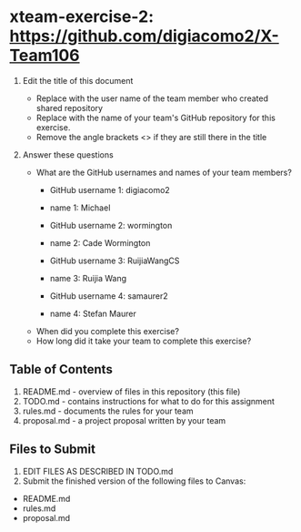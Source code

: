 # xteam-exercise-2: https://github.com/digiacomo2/X-Team106

1. Edit the title of this document
   * Replace <UserName> with the user name of the team member who created shared repository
   * Replace <GitHubRepositoryName> with the name of your team's GitHub repository for this exercise.
   * Remove the angle brackets <> if they are still there in the title

2. Answer these questions
   * What are the GitHub usernames and names of your team members?
       * GitHub username 1: digiacomo2      
       * name 1: Michael
       
       * GitHub username 2: wormington      
       * name 2: Cade Wormington
       
       * GitHub username 3: RuijiaWangCS    
       * name 3: Ruijia Wang
       
       * GitHub username 4: samaurer2       
       * name 4: Stefan Maurer
   * When did you complete this exercise? 
   * How long did it take your team to complete this exercise? 

## Table of Contents

1. README.md - overview of files in this repository (this file)
2. TODO.md - contains instructions for what to do for this assignment
3. rules.md - documents the rules for your team
4. proposal.md - a project proposal written by your team

## Files to Submit

1. EDIT FILES AS DESCRIBED IN TODO.md
2. Submit the finished version of the following files to Canvas:

* README.md
* rules.md
* proposal.md
